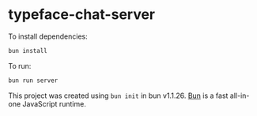# typeface-chat-server

To install dependencies:

```bash
bun install
```

To run:

```bash
bun run server
```

This project was created using `bun init` in bun v1.1.26. [Bun](https://bun.sh) is a fast all-in-one JavaScript runtime.
